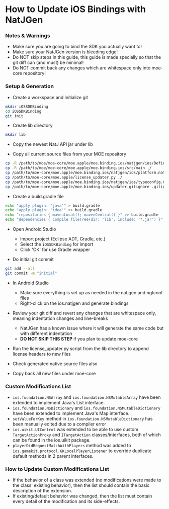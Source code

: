 # How to Update iOS Bindings with NatJGen

### Notes & Warnings

* Make sure you are going to bind the SDK you actually want to!
* Make sure your NatJGen version is bleeding edge!
* Do NOT skip steps in this guide, this guide is made specially so that the git diff can (and must) be minimal!
* Do NOT commit back any changes which are whitespace only into moe-core repository!

### Setup & Generation

* Create a workspace and initialize git

```sh
mkdir iOSSDKBinding
cd iOSSDKBinding
git init
```

* Create lib directory

```sh
mkdir lib
```

* Copy the newest NatJ API jar under lib

* Copy all current source files from your MOE repository

```sh
cp -R /path/to/moe/moe-core/moe.apple/moe.binding.ios/natjgen/ios/DefineHelpers ./
cp -R /path/to/moe/moe-core/moe.apple/moe.binding.ios/src/main ./
cp /path/to/moe-core/moe.apple/moe.binding.ios/natjgen/ios/platform.natjgen ./
cp /path/to/moe-core/moe.apple/license_updater.py ./
cp /path/to/moe-core/moe.apple/moe.binding.ios/natjgen/ios/typeconfig.ngtconf ./
cp /path/to/moe-core/moe.apple/moe.binding.ios/updater.gitignore .gitignore
```

* Create a build.gradle file

```sh
echo "apply plugin: 'java'" > build.gradle
echo "apply plugin: 'idea'" >> build.gradle
echo "repositories { mavenLocal(); mavenCentral() }" >> build.gradle
echo "dependencies { compile fileTree(dir: 'lib', include: '*.jar') }" >> build.gradle
```

* Open Android Studio
  * Import project (Eclipse ADT, Gradle, etc.)
  * Select the `iOSSDKBinding` for import
  * Click 'OK' for use Gradle wrapper

* Do initial git commit

```sh
git add --all
git commit -m "initial"
```

* In Android Studio
  * Make sure everything is set up as needed in the natjgen and ngtconf files
  * Right-click on the ios.natjgen and generate bindings

* Review your git diff and revert any changes that are whitespace only, meaning indentation changes and line-breaks
  * NatJGen has a known issue where it will generate the same code but with different indentation
  * **DO NOT SKIP THIS STEP** if you plan to update moe-core

* Run the license_updater.py script from the lib directory to append license headers to new files

* Check generated native source files also

* Copy back all new files under moe-core

### Custom Modifications List

* `ios.foundation.NSArray` and `ios.foundation.NSMutableArray` have been extended to implement Java's List interface.
* `ios.foundation.NSDictionary` and `ios.foundation.NSMutableDictionary` have been extended to implement Java's Map interface.
* `setValueForKey` method in `ios.foundation.NSMutableDictionary` has been manually edited due to a compiler error
* `ios.uikit.UIControl` was extended to be able to use custom `TargetActionProxy` and `ITargetAction` classes/interfaces, both of which can be found in the ios.uikit package.
* `playerDidRequestMatchWithPlayers` method was added to `ios.gamekit.protocol.GKLocalPlayerListener` to override duplicate default methods in 2 parent interfaces.

### How to Update Custom Modifications List

* If the behavior of a class was extended (no modifications were made to the class' existing behavior), then the list should contain the basic description of the extension.
* If existing/default behavior was changed, then the list must contain every detail of the modification and its side-effects.
